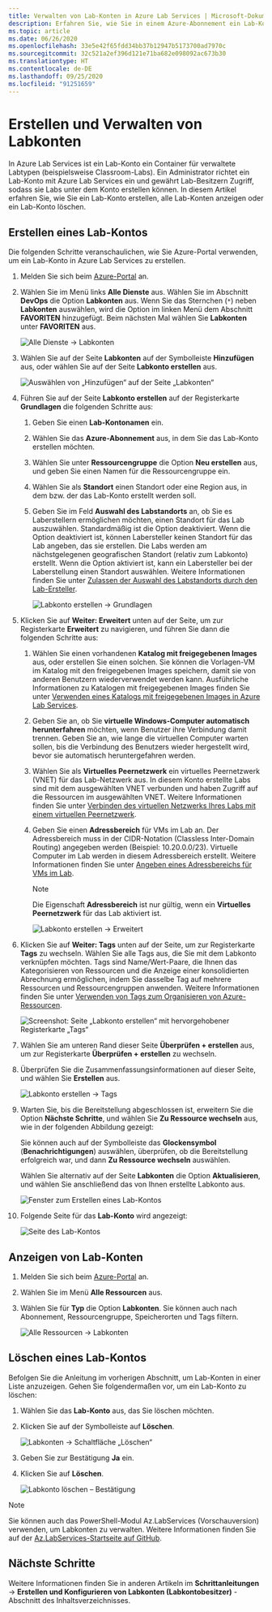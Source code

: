 ```yaml
---
title: Verwalten von Lab-Konten in Azure Lab Services | Microsoft-Dokumentation
description: Erfahren Sie, wie Sie in einem Azure-Abonnement ein Lab-Konto erstellen, alle Lab-Konten anzeigen oder ein Lab-Konto löschen.
ms.topic: article
ms.date: 06/26/2020
ms.openlocfilehash: 33e5e42f65fdd34bb37b12947b5173700ad7970c
ms.sourcegitcommit: 32c521a2ef396d121e71ba682e098092ac673b30
ms.translationtype: HT
ms.contentlocale: de-DE
ms.lasthandoff: 09/25/2020
ms.locfileid: "91251659"
---
```

# <a name="create-and-manage-lab-accounts"></a>Erstellen und Verwalten von Labkonten
In Azure Lab Services ist ein Lab-Konto ein Container für verwaltete Labtypen (beispielsweise Classroom-Labs). Ein Administrator richtet ein Lab-Konto mit Azure Lab Services ein und gewährt Lab-Besitzern Zugriff, sodass sie Labs unter dem Konto erstellen können. In diesem Artikel erfahren Sie, wie Sie ein Lab-Konto erstellen, alle Lab-Konten anzeigen oder ein Lab-Konto löschen.

## <a name="create-a-lab-account"></a>Erstellen eines Lab-Kontos
Die folgenden Schritte veranschaulichen, wie Sie Azure-Portal verwenden, um ein Lab-Konto in Azure Lab Services zu erstellen. 

1. Melden Sie sich beim [Azure-Portal](https://portal.azure.com) an.
2. Wählen Sie im Menü links **Alle Dienste** aus. Wählen Sie im Abschnitt **DevOps** die Option **Labkonten** aus. Wenn Sie das Sternchen (`*`) neben **Labkonten** auswählen, wird die Option im linken Menü dem Abschnitt **FAVORITEN** hinzugefügt. Beim nächsten Mal wählen Sie **Labkonten** unter **FAVORITEN** aus.

    ![Alle Dienste -> Labkonten](./media/tutorial-setup-lab-account/select-lab-accounts-service.png)
3. Wählen Sie auf der Seite **Labkonten** auf der Symbolleiste **Hinzufügen** aus, oder wählen Sie auf der Seite **Labkonto erstellen** aus. 

    ![Auswählen von „Hinzufügen“ auf der Seite „Labkonten“](./media/tutorial-setup-lab-account/add-lab-account-button.png)
4. Führen Sie auf der Seite **Labkonto erstellen** auf der Registerkarte **Grundlagen** die folgenden Schritte aus: 
    1. Geben Sie einen **Lab-Kontonamen** ein. 
    2. Wählen Sie das **Azure-Abonnement** aus, in dem Sie das Lab-Konto erstellen möchten.
    3. Wählen Sie unter **Ressourcengruppe** die Option **Neu erstellen** aus, und geben Sie einen Namen für die Ressourcengruppe ein.
    4. Wählen Sie als **Standort** einen Standort oder eine Region aus, in dem bzw. der das Lab-Konto erstellt werden soll.
    5. Geben Sie im Feld **Auswahl des Labstandorts** an, ob Sie es Laberstellern ermöglichen möchten, einen Standort für das Lab auszuwählen. Standardmäßig ist die Option deaktiviert. Wenn die Option deaktiviert ist, können Labersteller keinen Standort für das Lab angeben, das sie erstellen. Die Labs werden am nächstgelegenen geografischen Standort (relativ zum Labkonto) erstellt. Wenn die Option aktiviert ist, kann ein Labersteller bei der Laberstellung einen Standort auswählen. Weitere Informationen finden Sie unter [Zulassen der Auswahl des Labstandorts durch den Lab-Ersteller](allow-lab-creator-pick-lab-location.md). 

        ![Labkonto erstellen -> Grundlagen](./media/how-to-manage-lab-accounts/create-lab-account-basics.png)
5. Klicken Sie auf **Weiter: Erweitert** unten auf der Seite, um zur Registerkarte **Erweitert** zu navigieren, und führen Sie dann die folgenden Schritte aus: 
    1. Wählen Sie einen vorhandenen **Katalog mit freigegebenen Images** aus, oder erstellen Sie einen solchen. Sie können die Vorlagen-VM im Katalog mit den freigegebenen Images speichern, damit sie von anderen Benutzern wiederverwendet werden kann. Ausführliche Informationen zu Katalogen mit freigegebenen Images finden Sie unter [Verwenden eines Katalogs mit freigegebenen Images in Azure Lab Services](how-to-use-shared-image-gallery.md).
    2. Geben Sie an, ob Sie **virtuelle Windows-Computer automatisch herunterfahren**  möchten, wenn Benutzer ihre Verbindung damit trennen. Geben Sie an, wie lange die virtuellen Computer warten sollen, bis die Verbindung des Benutzers wieder hergestellt wird, bevor sie automatisch heruntergefahren werden. 
    3. Wählen Sie als **Virtuelles Peernetzwerk** ein virtuelles Peernetzwerk (VNET) für das Lab-Netzwerk aus. In diesem Konto erstellte Labs sind mit dem ausgewählten VNET verbunden und haben Zugriff auf die Ressourcen im ausgewählten VNET. Weitere Informationen finden Sie unter [Verbinden des virtuellen Netzwerks Ihres Labs mit einem virtuellen Peernetzwerk](how-to-connect-peer-virtual-network.md).    
    8. Geben Sie einen **Adressbereich** für VMs im Lab an. Der Adressbereich muss in der CIDR-Notation (Classless Inter-Domain Routing) angegeben werden (Beispiel: 10.20.0.0/23). Virtuelle Computer im Lab werden in diesem Adressbereich erstellt. Weitere Informationen finden Sie unter [Angeben eines Adressbereichs für VMs im Lab](how-to-connect-peer-virtual-network.md#specify-an-address-range-for-vms-in-the-lab-account).  

        > [!NOTE]
        > Die Eigenschaft **Adressbereich** ist nur gültig, wenn ein **Virtuelles Peernetzwerk** für das Lab aktiviert ist.

        ![Labkonto erstellen -> Erweitert](./media/how-to-manage-lab-accounts/create-lab-account-advanced.png)  
6. Klicken Sie auf **Weiter: Tags** unten auf der Seite, um zur Registerkarte **Tags** zu wechseln. Wählen Sie alle Tags aus, die Sie mit dem Labkonto verknüpfen möchten. Tags sind Name/Wert-Paare, die Ihnen das Kategorisieren von Ressourcen und die Anzeige einer konsolidierten Abrechnung ermöglichen, indem Sie dasselbe Tag auf mehrere Ressourcen und Ressourcengruppen anwenden. Weitere Informationen finden Sie unter [Verwenden von Tags zum Organisieren von Azure-Ressourcen](../azure-resource-manager/management/tag-resources.md).

    ![Screenshot: Seite „Labkonto erstellen“ mit hervorgehobener Registerkarte „Tags“](./media/how-to-manage-lab-accounts/create-lab-account-tags.png)
7. Wählen Sie am unteren Rand dieser Seite **Überprüfen + erstellen** aus, um zur Registerkarte **Überprüfen + erstellen** zu wechseln. 
4. Überprüfen Sie die Zusammenfassungsinformationen auf dieser Seite, und wählen Sie **Erstellen** aus. 

    ![Labkonto erstellen -> Tags](./media/how-to-manage-lab-accounts/create-lab-account-review-create.png)
5. Warten Sie, bis die Bereitstellung abgeschlossen ist, erweitern Sie die Option **Nächste Schritte**, und wählen Sie **Zu Ressource wechseln** aus, wie in der folgenden Abbildung gezeigt: 

    Sie können auch auf der Symbolleiste das **Glockensymbol** (**Benachrichtigungen**) auswählen, überprüfen, ob die Bereitstellung erfolgreich war, und dann **Zu Ressource wechseln** auswählen. 

    Wählen Sie alternativ auf der Seite **Labkonten** die Option **Aktualisieren**, und wählen Sie anschließend das von Ihnen erstellte Labkonto aus. 

    ![Fenster zum Erstellen eines Lab-Kontos](./media/tutorial-setup-lab-account/go-to-lab-account.png)    
6. Folgende Seite für das **Lab-Konto** wird angezeigt:

    ![Seite des Lab-Kontos](./media/tutorial-setup-lab-account/lab-account-page.png)

## <a name="view-lab-accounts"></a>Anzeigen von Lab-Konten
1. Melden Sie sich beim [Azure-Portal](https://portal.azure.com) an.
2. Wählen Sie im Menü **Alle Ressourcen** aus. 
3. Wählen Sie für **Typ** die Option **Labkonten**. 
    Sie können auch nach Abonnement, Ressourcengruppe, Speicherorten und Tags filtern. 

    ![Alle Ressourcen -> Labkonten](./media/how-to-manage-lab-accounts/all-resources-lab-accounts.png)


## <a name="delete-a-lab-account"></a>Löschen eines Lab-Kontos
Befolgen Sie die Anleitung im vorherigen Abschnitt, um Lab-Konten in einer Liste anzuzeigen. Gehen Sie folgendermaßen vor, um ein Lab-Konto zu löschen: 

1. Wählen Sie das **Lab-Konto** aus, das Sie löschen möchten. 
2. Klicken Sie auf der Symbolleiste auf **Löschen**. 

    ![Labkonten -> Schaltfläche „Löschen“](./media/how-to-manage-lab-accounts/delete-button.png)
1. Geben Sie zur Bestätigung **Ja** ein.
1. Klicken Sie auf **Löschen**. 

    ![Labkonto löschen – Bestätigung](./media/how-to-manage-lab-accounts/delete-lab-account-confirmation.png)

> [!NOTE]
> Sie können auch das PowerShell-Modul Az.LabServices (Vorschauversion) verwenden, um Labkonten zu verwalten. Weitere Informationen finden Sie auf der [Az.LabServices-Startseite auf GitHub](https://github.com/Azure/azure-devtestlab/tree/master/samples/ClassroomLabs/Modules/Library).

## <a name="next-steps"></a>Nächste Schritte
Weitere Informationen finden Sie in anderen Artikeln im **Schrittanleitungen** -> **Erstellen und Konfigurieren von Labkonten (Labkontobesitzer)** -Abschnitt des Inhaltsverzeichnisses. 